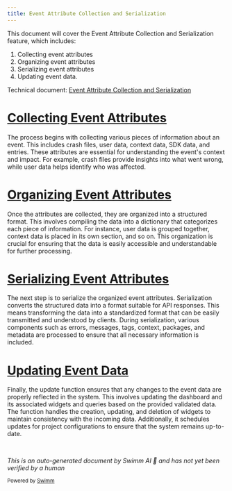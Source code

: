 ```yaml
---
title: Event Attribute Collection and Serialization
---
```

This document will cover the Event Attribute Collection and Serialization feature, which includes:

1. Collecting event attributes
2. Organizing event attributes
3. Serializing event attributes
4. Updating event data.

Technical document: <SwmLink doc-title="Event Attribute Collection and Serialization">[Event Attribute Collection and Serialization](/.swm/event-attribute-collection-and-serialization.ny09n17k.sw.md)</SwmLink>

# [Collecting Event Attributes](https://app.swimm.io/repos/Z2l0aHViJTNBJTNBc2VudHJ5LWRlbW8tMSUzQSUzQVN3aW1tLURlbW8=/docs/ny09n17k#get_attrs-function)

The process begins with collecting various pieces of information about an event. This includes crash files, user data, context data, SDK data, and entries. These attributes are essential for understanding the event's context and impact. For example, crash files provide insights into what went wrong, while user data helps identify who was affected.

# [Organizing Event Attributes](https://app.swimm.io/repos/Z2l0aHViJTNBJTNBc2VudHJ5LWRlbW8tMSUzQSUzQVN3aW1tLURlbW8=/docs/ny09n17k#get_attrs-function)

Once the attributes are collected, they are organized into a structured format. This involves compiling the data into a dictionary that categorizes each piece of information. For instance, user data is grouped together, context data is placed in its own section, and so on. This organization is crucial for ensuring that the data is easily accessible and understandable for further processing.

# [Serializing Event Attributes](https://app.swimm.io/repos/Z2l0aHViJTNBJTNBc2VudHJ5LWRlbW8tMSUzQSUzQVN3aW1tLURlbW8=/docs/ny09n17k#serialize-function)

The next step is to serialize the organized event attributes. Serialization converts the structured data into a format suitable for API responses. This means transforming the data into a standardized format that can be easily transmitted and understood by clients. During serialization, various components such as errors, messages, tags, context, packages, and metadata are processed to ensure that all necessary information is included.

# [Updating Event Data](https://app.swimm.io/repos/Z2l0aHViJTNBJTNBc2VudHJ5LWRlbW8tMSUzQSUzQVN3aW1tLURlbW8=/docs/ny09n17k#update-function)

Finally, the update function ensures that any changes to the event data are properly reflected in the system. This involves updating the dashboard and its associated widgets and queries based on the provided validated data. The function handles the creation, updating, and deletion of widgets to maintain consistency with the incoming data. Additionally, it schedules updates for project configurations to ensure that the system remains up-to-date.

&nbsp;

*This is an auto-generated document by Swimm AI 🌊 and has not yet been verified by a human*

<SwmMeta version="3.0.0" repo-id="Z2l0aHViJTNBJTNBc2VudHJ5LWRlbW8tMSUzQSUzQVN3aW1tLURlbW8=" repo-name="sentry-demo-1" doc-type="product-flows"><sup>Powered by [Swimm](/)</sup></SwmMeta>
